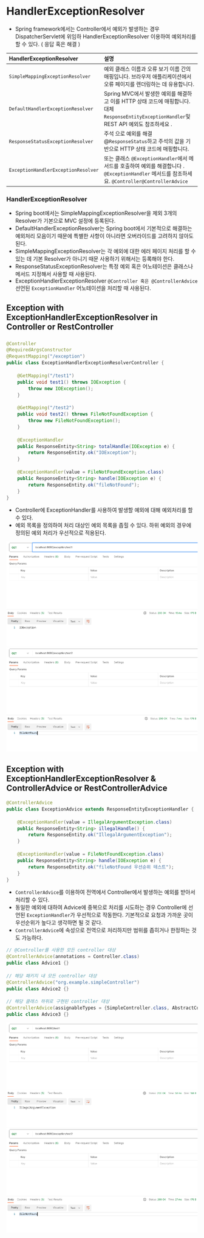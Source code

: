 # HandlerExceptionResolver

- Spring framework에서는 Controller에서 예외가 발생하는 경우 DispatcherServlet에 위임하 HandlerExceptionResolver 이용하여 예외처리를 할 수 있다. ( 응답 혹은
해결 )

| HandlerExceptionResolver            | 설명                                                                                                                |
|:------------------------------------|:------------------------------------------------------------------------------------------------------------------|
| `SimpleMappingExceptionResolver`    | 예외 클래스 이름과 오류 보기 이름 간의 매핑입니다. 브라우저 애플리케이션에서 오류 페이지를 렌더링하는 데 유용합니다.                                                |
| `DefaultHandlerExceptionResolver`   | Spring MVC에서 발생한 예외를 해결하고 이를 HTTP 상태 코드에 매핑합니다. 대체 `ResponseEntityExceptionHandler`및 REST API 예외도 참조하세요 .         |
| `ResponseStatusExceptionResolver`   | 주석 으로 예외를 해결 @`ResponseStatus`하고 주석의 값을 기반으로 HTTP 상태 코드에 매핑합니다.                                                   |
| `ExceptionHandlerExceptionResolver` | 또는 클래스 `@ExceptionHandler`에서 메서드를 호출하여 예외를 해결합니다 . `@ExceptionHandler` 메서드를 참조하세요. `@Controller@ControllerAdvice` |

### HandlerExceptionResolver
- Spring boot에서는 SimpleMappingExceptionResolver을 제외 3개의 Resolver가 기본으로 MVC 설정에 등록된다.
- DefaultHandlerExceptionResolver는 Spring boot에서 기본적으로 해결하는 예외처리 모음이기 때문에 특별한 사항이 아니라면 오버라이드를 고려하지 않아도 된다.
- SimpleMappingExceptionResolver는 각 예외에 대한 에러 페이지 처리를 할 수 있는 데 기본 Resolver가 아니기 때문 사용하기 위해서는 등록해야 한다.
- ResponseStatusExceptionResolver는 특정 예외 혹은 어노테이션은 클래스나 메서드 지정해서 사용할 때 사용된다.
- ExceptionHandlerExceptionResolver `@Controller 혹은 @ControllerAdvice` 선언된 `ExceptionHandler` 어노테이션을 처리할 때 사용된다.

## Exception with ExceptionHandlerExceptionResolver in Controller or RestController

### 
```java
@Controller
@RequiredArgsConstructor
@RequestMapping("/exception")
public class ExceptionHandlerExceptionResolverController {

    @GetMapping("/test1")
    public void test1() throws IOException {
        throw new IOException();
    }

    @GetMapping("/test2")
    public void test2() throws FileNotFoundException {
        throw new FileNotFoundException();
    }

    @ExceptionHandler
    public ResponseEntity<String> totalHandle(IOException e) {
        return ResponseEntity.ok("IOException");
    }

    @ExceptionHandler(value = FileNotFoundException.class)
    public ResponseEntity<String> handle(IOException e) {
        return ResponseEntity.ok("fileNotFound");
    }
}
```
- Controller에 ExceptionHandler를 사용하여 발생할 예외에 대해 예외처리를 할 수 있다.
- 예외 목록을 정의하여 처리 대상인 예외 목록을 좁힐 수 있다. 하위 예외의 경우에 정의된 예외 처리가 우선적으로 적용된다.

![img_3.png](img_3.png)
![img_2.png](img_2.png)

## Exception with ExceptionHandlerExceptionResolver & ControllerAdvice or RestControllerAdvice

```java
@ControllerAdvice
public class ExceptionAdvice extends ResponseEntityExceptionHandler {

    @ExceptionHandler(value = IllegalArgumentException.class)
    public ResponseEntity<String> illegalHandle() {
        return ResponseEntity.ok("IllegalArgumentException");
    }

    @ExceptionHandler(value = FileNotFoundException.class)
    public ResponseEntity<String> handle(IOException e) {
        return ResponseEntity.ok("fileNotFound 우선순위 테스트");
    }
}
```

- `ControllerAdvice`를 이용하여 전역에서 Controller에서 발생하는 예외를 받아서 처리할 수 있다.
- 동일한 예외에 대하여 Advice에 중복으로 처리를 시도하는 경우 Controller에 선언된 `ExceptionHandler`가 우선적으로 작동한다. 기본적으로 요청과 가까운 곳이 우선순위가 높다고 생각하면 될 것 같다.
- `ControllerAdvice`에 속성으로 전역으로 처리하지만 범위를 좁히거나 한정하는 것도 가능하다.
```java
// @Controller를 사용한 모든 controller 대상
@ControllerAdvice(annotations = Controller.class)
public class Advice1 {}

// 해당 패키지 내 모든 controller 대상
@ControllerAdvice("org.example.simpleController")
public class Advice2 {}

// 해당 클래스 하위로 구현된 controller 대상
@ControllerAdvice(assignableTypes = {SimpleController.class, AbstractController.class})
public class Advice3 {}
```

![img_4.png](img_4.png)
![img_5.png](img_5.png)